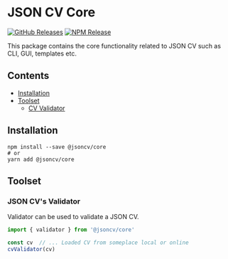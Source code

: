 # JSON CV Core

[![GitHub Releases](https://badgen.net/github/tag/jsoncv/core)](https://github.com/jsoncv/schema/releases)
[![NPM Release](https://badgen.net/npm/v/@jsoncv/core)](https://www.npmjs.com/package/@jsoncv/schema)

This package contains the core functionality related to JSON CV such as CLI, GUI, templates etc.

## Contents
- [Installation](#installation)
- [Toolset](#toolset)
  - [CV Validator](#validator)

## Installation

<a name="installation"></a>

```shell
npm install --save @jsoncv/core
# or
yarn add @jsoncv/core
```

## Toolset

<a name="toolset"></a>

### JSON CV's Validator

<a name="validator"></a>

Validator can be used to validate a JSON CV.

```ts
import { validator } from '@jsoncv/core'

const cv  // ... Loaded CV from someplace local or online
cvValidator(cv)
```
